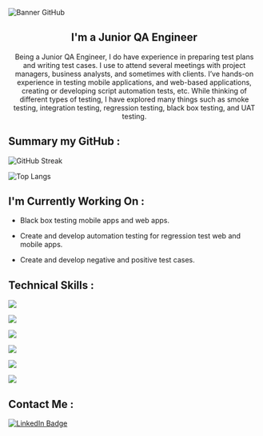 ![Banner GitHub](https://user-images.githubusercontent.com/52105079/199041815-5bd841f2-3bc8-41ee-bb17-e5fd4dd6e549.png)

<h2 align="center">
I'm a Junior QA Engineer
</h2> 

<p align="center">
Being a Junior QA Engineer, I do have experience in preparing test plans and writing test cases. I use to attend several meetings with project managers, business analysts, and sometimes with clients. I’ve hands-on experience in testing mobile applications, and web-based applications, creating or developing script automation tests, etc. While thinking of different types of testing, I have explored many things such as smoke testing, integration testing, regression testing, black box testing, and UAT testing.
</p>

## Summary my GitHub :

![GitHub Streak](http://github-readme-streak-stats.herokuapp.com?user=nayaCodeStudio&theme=dark&background=000000)

![Top Langs](https://github-readme-stats.vercel.app/api/top-langs/?username=nayaCodeStudio&layout=compact&theme=dark&bg_color=000000)

## I'm Currently Working On :

- Black box testing mobile apps and web apps.

- Create and develop automation testing for regression test web and mobile apps.

- Create and develop negative and positive test cases.

## Technical Skills :

![](https://img.shields.io/badge/JavaScript-F7DF1E?style=for-the-badge&logo=javascript&logoColor=black)

![](https://img.shields.io/badge/Node.js-43853D?style=for-the-badge&logo=node.js&logoColor=white)

![](https://img.shields.io/badge/Python-14354C?style=for-the-badge&logo=python&logoColor=white)

![](https://img.shields.io/badge/Java-ED8B00?style=for-the-badge&logo=java&logoColor=white)

![](https://img.shields.io/badge/Kotlin-0095D5?&style=for-the-badge&logo=kotlin&logoColor=white)

![](https://img.shields.io/badge/mocha.js-323330?style=for-the-badge&logo=mocha&logoColor=Brown)

## Contact Me :

<div id="badges">
  <a href="https://www.linkedin.com/in/nayanurwiyoga">
    <img src="https://img.shields.io/badge/LinkedIn-blue?style=for-the-badge&logo=linkedin&logoColor=white" alt="LinkedIn Badge"/>
  </a>
</div>
